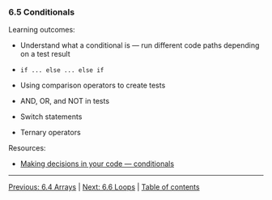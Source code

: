 ### 6.5 Conditionals

Learning outcomes:

- Understand what a conditional is — run different code paths depending on a test result

- `if ... else ... else if`

- Using comparison operators to create tests

- AND, OR, and NOT in tests

- Switch statements

- Ternary operators

Resources:

- [Making decisions in your code — conditionals](https://developer.mozilla.org/docs/Learn/JavaScript/Building_blocks/conditionals)

---

[Previous: 6.4 Arrays](/curriculum/2-core/3-scripting/6-04-arrays.md) | [Next: 6.6 Loops](/curriculum/2-core/3-scripting/6-06-loops.md) | [Table of contents](/TOC.md)